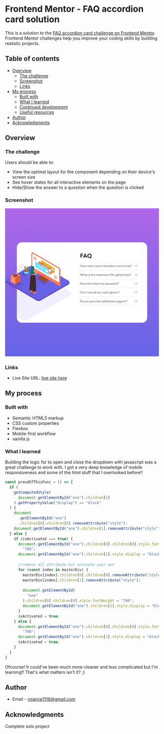 # Frontend Mentor - FAQ accordion card solution

This is a solution to the [FAQ accordion card challenge on Frontend Mentor](https://www.frontendmentor.io/challenges/faq-accordion-card-XlyjD0Oam). Frontend Mentor challenges help you improve your coding skills by building realistic projects. 

## Table of contents

- [Overview](#overview)
  - [The challenge](#the-challenge)
  - [Screenshot](#screenshot)
  - [Links](#links)
- [My process](#my-process)
  - [Built with](#built-with)
  - [What I learned](#what-i-learned)
  - [Continued development](#continued-development)
  - [Useful resources](#useful-resources)
- [Author](#author)
- [Acknowledgments](#acknowledgments)

## Overview

### The challenge

Users should be able to:

- View the optimal layout for the component depending on their device's screen size
- See hover states for all interactive elements on the page
- Hide/Show the answer to a question when the question is clicked

### Screenshot

![](screenshot/Screenshot%202022-12-08%20at%2013-30-29%20Frontend%20Mentor%20FAQ%20Accordion%20Card.png)

### Links

- Live Site URL: [live site here](https://rojansr.github.io/faq-accordion-card-main/)

## My process

### Built with

- Semantic HTML5 markup
- CSS custom properties
- Flexbox
- Mobile-first workflow
- vanilla js

### What I learned

Building the logic for to open and close the dropdown with javascript was a great challenge to work with. I got a very deep knowledge of mobile responsiveness and some of the html stuff that I overlooked before!! 

```js
const proudOfThisFunc = () => {
  if (
    getComputedStyle(
      document.getElementById("one").children[1]
    ).getPropertyValue("display") == "block"
  ) {
    document
      .getElementById("one")
      .children[0].children[0].removeAttribute("style");
    document.getElementById("one").children[1].removeAttribute("style");
  } else {
    if (isActivated === true) {
      document.getElementById("one").children[0].children[0].style.fontWeight =
        "700";
      document.getElementById("one").children[1].style.display = "block";

      //remove all attribute but activate your own
      for (const index in masterDiv) {
        masterDiv[index].children[0].children[0].removeAttribute("style");
        masterDiv[index].children[1].removeAttribute("style");

        document.getElementById(
          "one"
        ).children[0].children[0].style.fontWeight = "700";
        document.getElementById("one").children[1].style.display = "block";
      }
      isActivated = true;
    } else {
      document.getElementById("one").children[0].children[0].style.fontWeight =
        "700";
      document.getElementById("one").children[1].style.display = "block";
      isActivated = true;
    }
  }
}
```

Ofcourse! It could've been much more cleaner and less complicated but I'm learning!! That's what matters isn't it? ;)


## Author

- Email - rojanrai1116@gmail.com

## Acknowledgments

Complete solo project